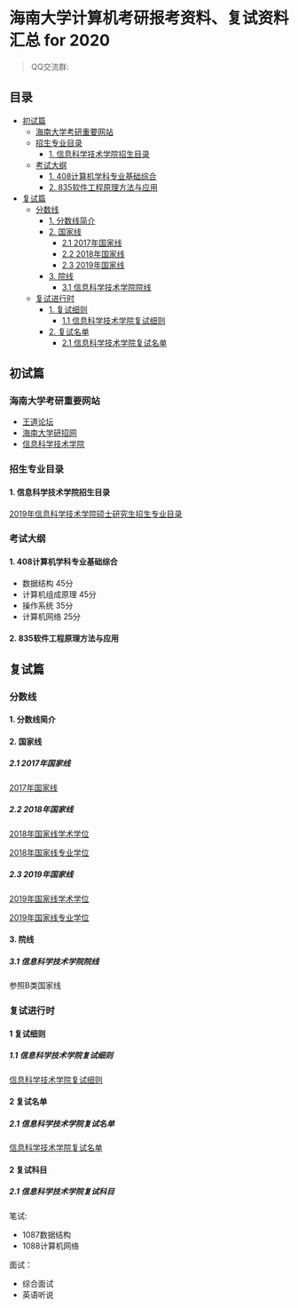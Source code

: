 # 海南大学计算机考研报考资料、复试资料汇总 for 2020
>QQ交流群: 

## 目录
* [初试篇](#初试篇)
   * [海南大学考研重要网站](#海南大学考研重要网站)
   * [招生专业目录](#招生专业目录)
       * [1. 信息科学技术学院招生目录](#1-信息科学技术学院招生目录)
    * [考试大纲](#考试大纲)
       * [1. 408计算机学科专业基础综合](#1-408计算机学科专业基础综合)
       * [2. 835软件工程原理方法与应用](#2-835软件工程原理方法与应用)
* [复试篇](#复试篇)
   * [分数线](#分数线)
       * [1. 分数线简介](#1-分数线简介)
       * [2. 国家线](#2-国家线)
            * [2.1 2017年国家线](#21-2017年国家线)
            * [2.2 2018年国家线](#22-2018年国家线)
            * [2.3 2019年国家线](#23-2019年国家线)
       * [3. 院线](#3-院线)
            * [3.1 信息科学技术学院院线](#31-信息科学技术学院院线)
   * [复试进行时](#复试进行时)
       * [1. 复试细则](#1-复试细则)
            * [1.1 信息科学技术学院复试细则](#11-信息科学技术学院复试细则)
       * [2. 复试名单](#2-复试名单)
            * [2.1 信息科学技术学院复试名单](#21-信息科学技术学院复试名单)

## 初试篇
### 海南大学考研重要网站
- [王道论坛](http://cskaoyan.com/forum.php?mod=forumdisplay&fid=304&filter=typeid&typeid=53)
- [海南大学研招网](http://www.hainanu.edu.cn/zy_yjs/)
- [信息科学技术学院](http://www.hainanu.edu.cn/xinxi/#)

### 招生专业目录
#### 1. 信息科学技术学院招生目录
[2019年信息科学技术学院硕士研究生招生专业目录](http://f.hainanu.edu.cn/upfile/htmledit/yanjiusheng/2018092958041941.doc)

### 考试大纲
#### 1. 408计算机学科专业基础综合
* 数据结构 45分
* 计算机组成原理 45分
* 操作系统 35分
* 计算机网络 25分

#### 2. 835软件工程原理方法与应用

## 复试篇
### 分数线
#### 1. 分数线简介

#### 2. 国家线
##### 2.1 2017年国家线
[2017年国家线](https://yz.chsi.com.cn/kyzx/kydt/201703/20170315/1591016940.html)

##### 2.2 2018年国家线
[2018年国家线学术学位](https://yz.chsi.com.cn/kyzx/kp/201803/20180316/1670298651.html)

[2018年国家线专业学位](https://yz.chsi.com.cn/kyzx/kp/201803/20180316/1670298653.html)

##### 2.3 2019年国家线
[2019年国家线学术学位](https://yz.chsi.com.cn/kyzx/kp/201903/20190315/1772265280.html)

[2019年国家线专业学位](https://yz.chsi.com.cn/kyzx/kp/201903/20190315/1772265285.html)

#### 3. 院线
##### 3.1 信息科学技术学院院线
参照B类国家线

### 复试进行时
#### 1 复试细则
##### 1.1 信息科学技术学院复试细则
[信息科学技术学院复试细则](http://f.hainanu.edu.cn/upfile/htmledit/xinxixg/2019032938238633.docx)

#### 2 复试名单
##### 2.1 信息科学技术学院复试名单
[信息科学技术学院复试名单](http://f.hainanu.edu.cn/upfile/htmledit/xinxixg/2019032767915569.xlsx)

#### 2 复试科目
##### 2.1 信息科学技术学院复试科目
笔试:
* 1087数据结构
* 1088计算机网络

面试：
* 综合面试
* 英语听说